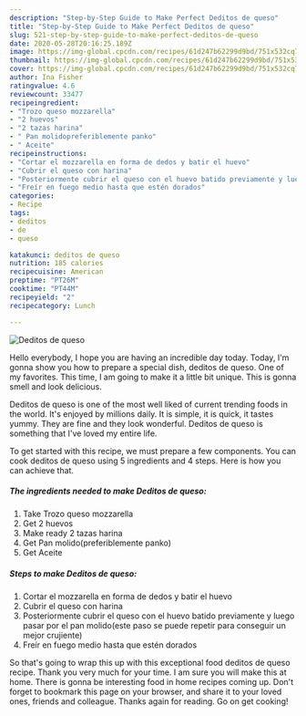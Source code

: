 ```yaml
---
description: "Step-by-Step Guide to Make Perfect Deditos de queso"
title: "Step-by-Step Guide to Make Perfect Deditos de queso"
slug: 521-step-by-step-guide-to-make-perfect-deditos-de-queso
date: 2020-05-28T20:16:25.189Z
image: https://img-global.cpcdn.com/recipes/61d247b62299d9bd/751x532cq70/deditos-de-queso-foto-principal.jpg
thumbnail: https://img-global.cpcdn.com/recipes/61d247b62299d9bd/751x532cq70/deditos-de-queso-foto-principal.jpg
cover: https://img-global.cpcdn.com/recipes/61d247b62299d9bd/751x532cq70/deditos-de-queso-foto-principal.jpg
author: Ina Fisher
ratingvalue: 4.6
reviewcount: 33477
recipeingredient:
- "Trozo queso mozzarella"
- "2 huevos"
- "2 tazas harina"
- " Pan molidopreferiblemente panko"
- " Aceite"
recipeinstructions:
- "Cortar el mozzarella en forma de dedos y batir el huevo"
- "Cubrir el queso con harina"
- "Posteriormente cubrir el queso con el huevo batido previamente y luego pasar por el pan molido(este paso se puede repetir para conseguir un mejor crujiente)"
- "Freír en fuego medio hasta que estén dorados"
categories:
- Recipe
tags:
- deditos
- de
- queso

katakunci: deditos de queso 
nutrition: 185 calories
recipecuisine: American
preptime: "PT26M"
cooktime: "PT44M"
recipeyield: "2"
recipecategory: Lunch

---
```



![Deditos de queso](https://img-global.cpcdn.com/recipes/61d247b62299d9bd/751x532cq70/deditos-de-queso-foto-principal.jpg)

Hello everybody, I hope you are having an incredible day today. Today, I'm gonna show you how to prepare a special dish, deditos de queso. One of my favorites. This time, I am going to make it a little bit unique. This is gonna smell and look delicious.

Deditos de queso is one of the most well liked of current trending foods in the world. It's enjoyed by millions daily. It is simple, it is quick, it tastes yummy. They are fine and they look wonderful. Deditos de queso is something that I've loved my entire life.




To get started with this recipe, we must prepare a few components. You can cook deditos de queso using 5 ingredients and 4 steps. Here is how you can achieve that.

<!--inarticleads1-->

##### The ingredients needed to make Deditos de queso:

1. Take Trozo queso mozzarella
1. Get 2 huevos
1. Make ready 2 tazas harina
1. Get  Pan molido(preferiblemente panko)
1. Get  Aceite




<!--inarticleads2-->

##### Steps to make Deditos de queso:

1. Cortar el mozzarella en forma de dedos y batir el huevo
1. Cubrir el queso con harina
1. Posteriormente cubrir el queso con el huevo batido previamente y luego pasar por el pan molido(este paso se puede repetir para conseguir un mejor crujiente)
1. Freír en fuego medio hasta que estén dorados




So that's going to wrap this up with this exceptional food deditos de queso recipe. Thank you very much for your time. I am sure you will make this at home. There is gonna be interesting food in home recipes coming up. Don't forget to bookmark this page on your browser, and share it to your loved ones, friends and colleague. Thanks again for reading. Go on get cooking!
